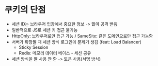 # 쿠키의 단점

- 세션 ID는 브라우저 입장에서 중요한 정보 -> 많이 공격 받음
- 일반적으로 JS로 세션 키 접근 불가능
- HttpOnly: 브라우저로만 접근 가능 / SameSite: 같은 도메인으로만 접근 가능함
- 서버가 확장될 때 세션 방식 로그인에 문제가 생김 (feat: Load Balancer)
  - Sticky Session
  - Redis: 메모리 데이터 베이스 - 세션 공유
- 세션 방식을 잘 사용 안 함 -> 토큰 사용(서명 방식)